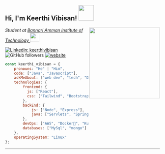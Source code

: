 <h2> Hi, I'm Keerthi Vibisan! <img src="https://media.giphy.com/media/UVkQ14VTDTI26GyXVU/giphy.gif" width="50"></h2>
<img align='right' src="https://media.giphy.com/media/Y0D4Bdb9MNgxHeUpbd/giphy.gif" width="230">
<p><em>Student at <a href="https://bitsathy.ac.in">Bannari Amman Institute of Technology
</a><img src="https://media.giphy.com/media/fYSnHlufseco8Fh93Z/giphy.gif" width="30" />
</em></p>

[![Linkedin: keerthivibisan](https://img.shields.io/badge/-keerthivibisan-blue?style=flat-square&logo=Linkedin&logoColor=white&link=https://www.linkedin.com/in/anmol-p-singh/)](https://in.linkedin.com/in/keerthivibisan/)
![GitHub followers](https://img.shields.io/github/followers/Keerthi-Vibisan-S?label=Follow&style=social)
[![website](https://img.shields.io/badge/Website-46a2f1.svg?&style=flat-square&logo=Google-Chrome&logoColor=white&link=https://keerthivibisan.tech/)](https://keerthivibisan.tech/)

<!-- ![](https://visitor-badge.glitch.me/badge?page_id=Keerthi-Vibisan-S)
![Waka Readme](https://github.com/anmol098/anmol098/workflows/Waka%20Readme/badge.svg) -->

<!-- ### 📫 Like to meet me?

Pick a slot if you'd like to meet me and chat about anything you are passionate about - but make sure to describe the agenda

<a href="https://calendly.com/anmol098/30min" target="_blank"><img width="498" alt="meet_link" src="https://user-images.githubusercontent.com/15426564/144297439-f530f383-e73e-41e0-9914-a9b7d3f432e5.png"></a>

👇 Hit in your console or terminal to connect with me.

```bash
npx anmol
```
**👆 This command line tool can be found at [npx anmol](https://github.com/anmol098/npx_card)** -->

<!-- ### <img src="https://media.giphy.com/media/VgCDAzcKvsR6OM0uWg/giphy.gif" width="50"> A little more about me...   -->

```javascript
const keerthi_vibisan = {
    pronouns: "He" | "Him",
    code: ["Java", "Javascript"],
    askMeAbout: ["web dev", "tech", "DevOps"],
    technologies: {
        frontend: {
          js: ["React"],
          css: ["Tailwind", "Bootstrap"]
        },
        backEnd: {
            js: ["Node", "Express"],
            java: ["Servlets", "Spring Boot"]
        },
        devOps: ["AWS", "Docker🐳", "Kubernetes"],
        databases: ["MySql", "mongo"]
    },
    operatingSystem: "Linux"
};
```

<!-- <img src="https://media.giphy.com/media/LnQjpWaON8nhr21vNW/giphy.gif" width="60"> <em><b>I love connecting with different people</b> so if you want to say <b>hi, I'll be happy to meet you more!</b> 😊</em> -->
---
